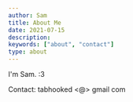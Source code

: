 ```yaml
---
author: Sam
title: About Me
date: 2021-07-15
description:
keywords: ["about", "contact"]
type: about
---
```


I'm Sam. :3

Contact: tabhooked <@> gmail <dot> com
